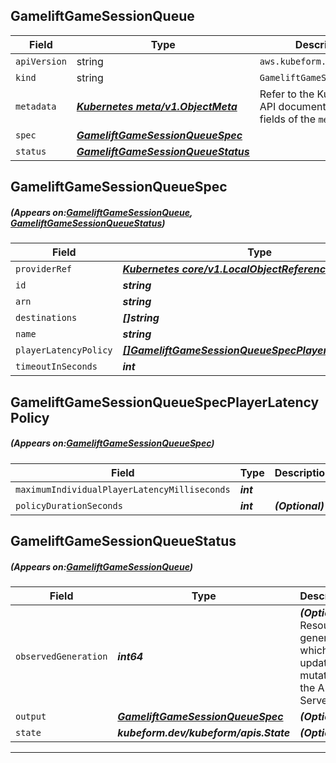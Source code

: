## GameliftGameSessionQueue
| Field | Type | Description |
| ------ | ----- | ----------- |
| `apiVersion` | string | `aws.kubeform.com/v1alpha1` |
|    `kind` | string | `GameliftGameSessionQueue` |
| `metadata` | ***[Kubernetes meta/v1.ObjectMeta](https://kubernetes.io/docs/reference/generated/kubernetes-api/v1.13/#objectmeta-v1-meta)***|Refer to the Kubernetes API documentation for the fields of the `metadata` field.|
| `spec` | ***[GameliftGameSessionQueueSpec](#GameliftGameSessionQueueSpec)***||
| `status` | ***[GameliftGameSessionQueueStatus](#GameliftGameSessionQueueStatus)***||
## GameliftGameSessionQueueSpec
##### (Appears on:[GameliftGameSessionQueue](#GameliftGameSessionQueue), [GameliftGameSessionQueueStatus](#GameliftGameSessionQueueStatus))
| Field | Type | Description |
| ------ | ----- | ----------- |
| `providerRef` | ***[Kubernetes core/v1.LocalObjectReference](https://kubernetes.io/docs/reference/generated/kubernetes-api/v1.13/#localobjectreference-v1-core)***||
| `id` | ***string***||
| `arn` | ***string***| ***(Optional)*** |
| `destinations` | ***[]string***| ***(Optional)*** |
| `name` | ***string***||
| `playerLatencyPolicy` | ***[[]GameliftGameSessionQueueSpecPlayerLatencyPolicy](#GameliftGameSessionQueueSpecPlayerLatencyPolicy)***| ***(Optional)*** |
| `timeoutInSeconds` | ***int***| ***(Optional)*** |
## GameliftGameSessionQueueSpecPlayerLatencyPolicy
##### (Appears on:[GameliftGameSessionQueueSpec](#GameliftGameSessionQueueSpec))
| Field | Type | Description |
| ------ | ----- | ----------- |
| `maximumIndividualPlayerLatencyMilliseconds` | ***int***||
| `policyDurationSeconds` | ***int***| ***(Optional)*** |
## GameliftGameSessionQueueStatus
##### (Appears on:[GameliftGameSessionQueue](#GameliftGameSessionQueue))
| Field | Type | Description |
| ------ | ----- | ----------- |
| `observedGeneration` | ***int64***| ***(Optional)*** Resource generation, which is updated on mutation by the API Server.|
| `output` | ***[GameliftGameSessionQueueSpec](#GameliftGameSessionQueueSpec)***| ***(Optional)*** |
| `state` | ***kubeform.dev/kubeform/apis.State***| ***(Optional)*** |
---
